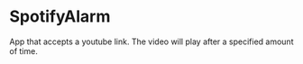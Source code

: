 # SpotifyAlarm
App that accepts a youtube link. The video will play after a specified amount of time.
